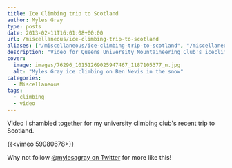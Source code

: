 ```yaml
---
title: Ice Climbing trip to Scotland
author: Myles Gray
type: posts
date: 2013-02-11T16:01:08+00:00
url: /miscellaneous/ice-climbing-trip-to-scotland
aliases: ["/miscellaneous/ice-climbing-trip-to-scotland", "/miscellaneous/ice-climbing-trip-to-scotland/amp", "/just-for-fun/ice-climbing-trip-to-scotland", "/just-for-fun/ice-climbing-trip-to-scotland/amp"]
description: "Video for Queens University Mountaineering Club's iceclimbing trip to Fort William, Scotland"
cover:
  image: images/76296_10151269025947467_1187105377_n.jpg
  alt: "Myles Gray ice climbing on Ben Nevis in the snow"
categories:
  - Miscellaneous
tags:
  - climbing
  - video
---
```


Video I shambled together for my university climbing club's recent trip to Scotland.

{{<vimeo 59080678>}}

Why not follow [@mylesagray on Twitter][1] for more like this!

 [1]: https://twitter.com/mylesagray